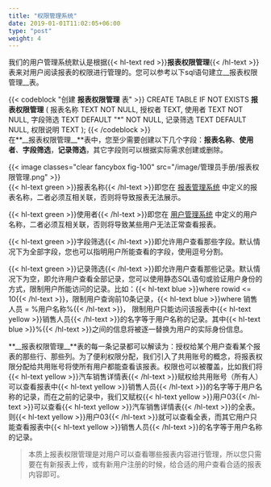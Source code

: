 ```yaml
---
title: "权限管理系统"
date: 2019-01-01T11:02:05+06:00
type: "post"
weight: 4
---
```


我们的用户管理系统默认是根据{{< hl-text red >}}__报表权限管理__{{< /hl-text >}}表来对用户阅读报表的权限进行管理的。您可以参考以下sql语句建立\_\_报表权限管理\_\_表。  

{{< codeblock "创建 __报表权限管理__ 表" >}}
CREATE TABLE IF NOT EXISTS __报表权限管理__ (
    报表名称 TEXT NOT NULL,
    授权者 TEXT,
    使用者 TEXT NOT NULL,
    字段筛选 TEXT DEFAULT "*" NOT NULL,
    记录筛选 TEXT DEFAULT NULL,
    权限说明 TEXT
);
{{< /codeblock >}}
<br>
在**\_\_报表权限管理\_\_**表中，您至少需要创建以下几个字段：**报表名称**、**使用者**、**字段筛选**，**记录筛选**，其它字段则可以根据实际需求创建或删除。  
  
{{< image classes="clear fancybox fig-100" src="/image/管理员手册/报表权限管理.png" >}}
<br>
{{< hl-text green >}}报表名称{{< /hl-text >}}即您在 [报表管理系统](/maintenance/reportmanager/) 中定义的报表名称，二者必须互相关联，否则将导致报表无法展示。  
   
{{< hl-text green >}}使用者{{< /hl-text >}}即您在 [用户管理系统](/maintenance/usermanager/) 中定义的用户名称，二者必须互相关联，否则将导致某些用户无法正常查看报表。  
   
{{< hl-text green >}}字段筛选{{< /hl-text >}}即允许用户查看那些字段。默认情况下为全部字段，您也可以指明用户所能查看的字段，使用逗号分割。    
   
{{< hl-text green >}}记录筛选{{< /hl-text >}}即允许用户查看那些记录。默认情况下为空，即允许用户查看全部记录，您可以使用静态SQL语句或验证用户身份的方式，限制用户所能访问的记录。比如：{{< hl-text blue >}}where rowid <= 10{{< /hl-text >}}，限制用户查询前10条记录，{{< hl-text blue >}}where 销售人员 = %用户名称%{{< /hl-text >}}， 限制用户只能访问该报表中{{< hl-text yellow >}}销售人员{{< /hl-text >}}的名字等于用户名称的记录。其中{{< hl-text blue >}}%{{< /hl-text >}}之间的信息将被逐一替换为用户的实际身份信息。    
  
**\_\_报表权限管理\_\_**表的每一条记录都可以解读为：授权给某个用户查看某个报表的那些行、那些列。为了便利权限分配，我们引入了共用账号的概念，将报表权限分配给共用账号将使所有用户都能查看该报表。权限也可以被覆盖，比如我们将{{< hl-text yellow >}}汽车销售详情表{{< /hl-text >}}赋权给共用账号（所有人）可以查看报表中{{< hl-text yellow >}}销售人员{{< /hl-text >}}的名字等于用户名称的记录，而在之前的记录中，我们又赋权{{< hl-text yellow >}}用户03{{< /hl-text >}}可以查看{{< hl-text yellow >}}汽车销售详情表{{< /hl-text >}}的全表。则{{< hl-text yellow >}}用户03{{< /hl-text >}}就可以查看全表，而其它用户只能查看报表中{{< hl-text yellow >}}销售人员{{< /hl-text >}}的名字等于用户名称的记录。  
  
> 本质上报表权限管理是对用户可以查看哪些报表内容进行管理，所以您只需要在有新报表上传，或有新用户注册的时候，给合适的用户查看合适的报表内容即可。

